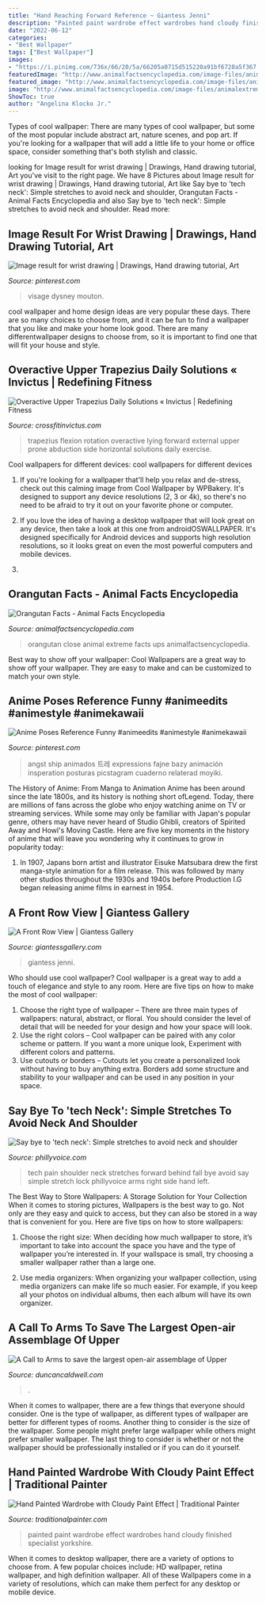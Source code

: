 ```yaml
---
title: "Hand Reaching Forward Reference ~ Giantess Jenni"
description: "Painted paint wardrobe effect wardrobes hand cloudy finished specialist yorkshire"
date: "2022-06-12"
categories:
- "Best Wallpaper"
tags: ["Best Wallpaper"]
images:
- "https://i.pinimg.com/736x/66/20/5a/66205a0715d515220a91bf6728a5f367.jpg"
featuredImage: "http://www.animalfactsencyclopedia.com/image-files/animalextremeclose-up-orangutan2.jpg"
featured_image: "http://www.animalfactsencyclopedia.com/image-files/animalextremeclose-up-orangutan2.jpg"
image: "http://www.animalfactsencyclopedia.com/image-files/animalextremeclose-up-orangutan2.jpg"
ShowToc: true
author: "Angelina Klocko Jr."
---
```



Types of cool wallpaper:
There are many types of cool wallpaper, but some of the most popular include abstract art, nature scenes, and pop art. If you're looking for a wallpaper that will add a little life to your home or office space, consider something that's both stylish and classic.

	

		
looking for Image result for wrist drawing | Drawings, Hand drawing tutorial, Art you've visit to the right page. We have 8 Pictures about Image result for wrist drawing | Drawings, Hand drawing tutorial, Art like Say bye to &#039;tech neck&#039;: Simple stretches to avoid neck and shoulder, Orangutan Facts - Animal Facts Encyclopedia and also Say bye to &#039;tech neck&#039;: Simple stretches to avoid neck and shoulder. Read more:
		
    
## Image Result For Wrist Drawing | Drawings, Hand Drawing Tutorial, Art

<img loading=lazy src="https://i.pinimg.com/736x/66/20/5a/66205a0715d515220a91bf6728a5f367.jpg" onerror="this.onerror=null;this.src='https://tse3.mm.bing.net/th?id=OIP.XmXiEzE7DjBxmJnhmX4maAAAAA&amp;pid=15.1';" alt="Image result for wrist drawing | Drawings, Hand drawing tutorial, Art">

_Source: pinterest.com_

>visage dysney mouton. 

	

cool wallpaper and home design ideas are very popular these days. There are so many choices to choose from, and it can be fun to find a wallpaper that you like and make your home look good. There are many differentwallpaper designs to choose from, so it is important to find one that will fit your house and style.

    
## Overactive Upper Trapezius Daily Solutions « Invictus | Redefining Fitness

<img loading=lazy src="http://www.crossfitinvictus.com/wp-content/uploads/2015/04/IMG_1191.jpg" onerror="this.onerror=null;this.src='https://tse1.mm.bing.net/th?id=OIP.WvI9EmRO7hLSX1SeQHFCkAHaFi&amp;pid=15.1';" alt="Overactive Upper Trapezius Daily Solutions « Invictus | Redefining Fitness">

_Source: crossfitinvictus.com_

>trapezius flexion rotation overactive lying forward external upper prone abduction side horizontal solutions daily exercise. 

	

Cool wallpapers for different devices:
cool wallpapers for different devices 

1. If you're looking for a wallpaper that'll help you relax and de-stress, check out this calming image from Cool Wallpaper by WPBakery. It's designed to support any device resolutions (2, 3 or 4k), so there's no need to be afraid to try it out on your favorite phone or computer.

2. If you love the idea of having a desktop wallpaper that will look great on any device, then take a look at this one from androidOSWALLPAPER. It's designed specifically for Android devices and supports high resolution resolutions, so it looks great on even the most powerful computers and mobile devices.

3.

    
## Orangutan Facts - Animal Facts Encyclopedia

<img loading=lazy src="http://www.animalfactsencyclopedia.com/image-files/animalextremeclose-up-orangutan2.jpg" onerror="this.onerror=null;this.src='https://tse1.mm.bing.net/th?id=OIP.P0PRfNkceLDEmyRTXfcXnAHaHM&amp;pid=15.1';" alt="Orangutan Facts - Animal Facts Encyclopedia">

_Source: animalfactsencyclopedia.com_

>orangutan close animal extreme facts ups animalfactsencyclopedia. 

	

Best way to show off your wallpaper:
Cool Wallpapers are a great way to show off your wallpaper. They are easy to make and can be customized to match your own style.

    
## Anime Poses Reference Funny #animeedits #animestyle #animekawaii

<img loading=lazy src="https://i.pinimg.com/736x/2b/74/1a/2b741a5b39f2ae5576c56c7ccf60a6f9.jpg" onerror="this.onerror=null;this.src='https://tse4.mm.bing.net/th?id=OIP.6yQdUl93KYsy6wSuK50VlwHaLH&amp;pid=15.1';" alt="Anime Poses Reference Funny #animeedits #animestyle #animekawaii">

_Source: pinterest.com_

>angst ship animados 트레 expressions fajne bazy animación insperation posturas picstagram cuaderno relaterad moyiki. 

	

The History of Anime: From Manga to Animation
Anime has been around since the late 1800s, and its history is nothing short ofLegend. Today, there are millions of fans across the globe who enjoy watching anime on TV or streaming services. While some may only be familiar with Japan's popular genre, others may have never heard of Studio Ghibli, creators of Spirited Away and Howl's Moving Castle. Here are five key moments in the history of anime that will leave you wondering why it continues to grow in popularity today:
1) In 1907, Japans born artist and illustrator Eisuke Matsubara drew the first manga-style animation for a film release. This was followed by many other studios throughout the 1930s and 1940s before Production I.G began releasing anime films in earnest in 1954.

    
## A Front Row View | Giantess Gallery

<img loading=lazy src="https://giantessgallery.com/wp-content/uploads/2013/05/158742-apartment-blonde-city-collage-cruel-crushed_car-destruction-giantess-hand_crush-houses-jenni_czech-observer-outside_window-rural-wonderslug-300x251.jpg" onerror="this.onerror=null;this.src='https://tse2.mm.bing.net/th?id=OIP.DSKUaUG9Fe1pQSPd5ZrkJgAAAA&amp;pid=15.1';" alt="A Front Row View | Giantess Gallery">

_Source: giantessgallery.com_

>giantess jenni. 

	

Who should use cool wallpaper?
Cool wallpaper is a great way to add a touch of elegance and style to any room. Here are five tips on how to make the most of cool wallpaper: 
1) Choose the right type of wallpaper – There are three main types of wallpapers: natural, abstract, or floral. You should consider the level of detail that will be needed for your design and how your space will look. 
2) Use the right colors – Cool wallpaper can be paired with any color scheme or pattern. If you want a more unique look, Experiment with different colors and patterns. 
3) Use cutouts or borders – Cutouts let you create a personalized look without having to buy anything extra. Borders add some structure and stability to your wallpaper and can be used in any position in your space.

    
## Say Bye To &#039;tech Neck&#039;: Simple Stretches To Avoid Neck And Shoulder

<img loading=lazy src="https://media.phillyvoice.com/media/images/10172016_tech_neck7.width-704.jpg" onerror="this.onerror=null;this.src='https://tse3.mm.bing.net/th?id=OIP.ViOIjZ1C_-65Te-hDU-DswHaFj&amp;pid=15.1';" alt="Say bye to &#039;tech neck&#039;: Simple stretches to avoid neck and shoulder">

_Source: phillyvoice.com_

>tech pain shoulder neck stretches forward behind fall bye avoid say simple stretch lock phillyvoice arms right side hand left. 

	

The Best Way to Store Wallpapers: A Storage Solution for Your Collection
When it comes to storing pictures, Wallpapers is the best way to go. Not only are they easy and quick to access, but they can also be stored in a way that is convenient for you. Here are five tips on how to store wallpapers:
1) Choose the right size: When deciding how much wallpaper to store, it’s important to take into account the space you have and the type of wallpaper you’re interested in. If your wallspace is small, try choosing a smaller wallpaper rather than a large one.

2) Use media organizers: When organizing your wallpaper collection, using media organizers can make life so much easier. For example, if you keep all your photos on individual albums, then each album will have its own organizer.

    
## A Call To Arms To Save The Largest Open-air Assemblage Of Upper

<img loading=lazy src="https://duncancaldwell.com/Site/Call_to_Arms_for_Foz_Coa_files/DSCF8785.jpg" onerror="this.onerror=null;this.src='https://tse2.mm.bing.net/th?id=OIP.XDm_ULs7EVviqMesVHTl_AHaJ4&amp;pid=15.1';" alt="A Call to Arms to save the largest open-air assemblage of Upper">

_Source: duncancaldwell.com_

>. 

	

When it comes to wallpaper, there are a few things that everyone should consider. One is the type of wallpaper, as different types of wallpaper are better for different types of rooms. Another thing to consider is the size of the wallpaper. Some people might prefer large wallpaper while others might prefer smaller wallpaper. The last thing to consider is whether or not the wallpaper should be professionally installed or if you can do it yourself.

    
## Hand Painted Wardrobe With Cloudy Paint Effect | Traditional Painter

<img loading=lazy src="https://traditionalpainter.com/wp-content/uploads/2014/03/Bernice-Wardrobe-Bathroom-041.jpg" onerror="this.onerror=null;this.src='https://tse4.mm.bing.net/th?id=OIP.EPcoJDNw8f3n5Tunarb32wHaJ9&amp;pid=15.1';" alt="Hand Painted Wardrobe with Cloudy Paint Effect | Traditional Painter">

_Source: traditionalpainter.com_

>painted paint wardrobe effect wardrobes hand cloudy finished specialist yorkshire. 

	

When it comes to desktop wallpaper, there are a variety of options to choose from. A few popular choices include: HD wallpaper, retina wallpaper, and high definition wallpaper. All of these Wallpapers come in a variety of resolutions, which can make them perfect for any desktop or mobile device. 

